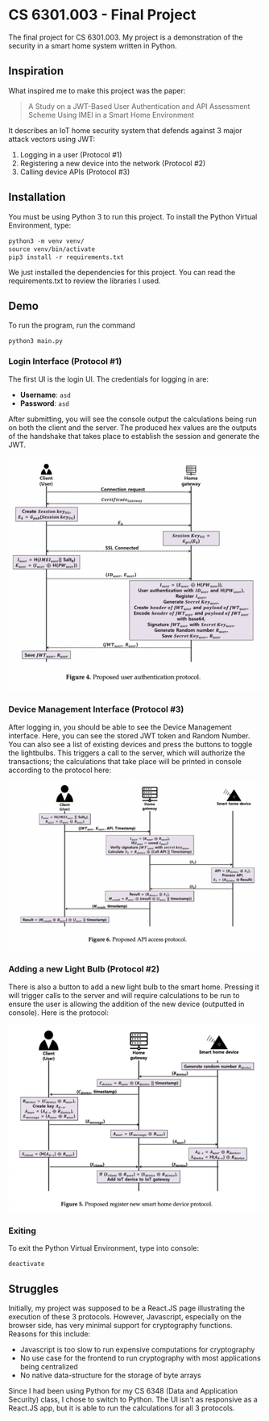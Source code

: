 
# CS 6301.003 - Final Project
The final project for CS 6301.003. My project is a demonstration of the security in a smart home system written in Python.

## Inspiration
What inspired me to make this project was the paper:
> A Study on a JWT-Based User Authentication and API Assessment Scheme Using IMEI in a Smart Home Environment

It describes an IoT home security system that defends against 3 major attack vectors using JWT:

 1. Logging in a user (Protocol #1)
 2. Registering a new device into the network (Protocol #2)
 3. Calling device APIs (Protocol #3)

## Installation
You must be using Python 3 to run this project. To install the Python Virtual Environment, type:

	python3 -m venv venv/
	source venv/bin/activate
	pip3 install -r requirements.txt

We just installed the dependencies for this project. You can read the requirements.txt to review the libraries I used.

## Demo
To run the program, run the command
	
	python3 main.py

### Login Interface (Protocol #1)
The first UI is the login UI. The credentials for logging in are:

 - **Username**: `asd`
 - **Password**: `asd`

After submitting, you will see the console output the calculations being run on both the client and the server. The produced hex values are the outputs of the handshake that takes place to establish the session and generate the JWT.

![](https://github.com/jnorman-us/cs6301-jwt-for-iot/blob/main/Protocol%20%231.png?raw=true)

### Device Management Interface (Protocol #3)
After logging in, you should be able to see the Device Management interface. Here, you can see the stored JWT token and Random Number. You can also see a list of existing devices and press the buttons to toggle the lightbulbs. This triggers a call to the server, which will authorize the transactions; the calculations that take place will be printed in console according to the protocol here:

![](https://raw.githubusercontent.com/jnorman-us/cs6301-jwt-for-iot/main/Protocol%20%233.png)

### Adding a new Light Bulb (Protocol #2)
There is also a button to add a new light bulb to the smart home. Pressing it will trigger calls to the server and will require calculations to be run to ensure the user is allowing the addition of the new device (outputted in console). Here is the protocol:

![](https://raw.githubusercontent.com/jnorman-us/cs6301-jwt-for-iot/main/Protocol%20%232.png)

### Exiting
To exit the Python Virtual Environment, type into console:

	deactivate

## Struggles
Initially, my project was supposed to be a React.JS page illustrating the execution of these 3 protocols. However, Javascript, especially on the browser side, has very minimal support for cryptography functions. Reasons for this include:

 - Javascript is too slow to run expensive computations for cryptography
 - No use case for the frontend to run cryptography with most applications being centralized
 - No native data-structure for the storage of byte arrays

Since I had been using Python for my CS 6348 (Data and Application Security) class, I chose to switch to Python. The UI isn't as responsive as a React.JS app, but it is able to run the calculations for all 3 protocols.
